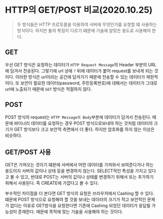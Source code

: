 # HTTP의 GET/POST 비교(2020.10.25)
> 두 방식들은 HTTP 프로토콜을 이용하여 서버에 무엇인가를 요청할 떄 사용하는 방식이다. 하지만 둘의 특징이 다르기 떄문에 기술에 알맞은 용도로 사용해야 한다. 

## GET
우선 GET 방식은 요청하는 데이터가 `HTTP Request Message`의 Header 부분의 URL에 담겨서 전송된다. 그렇기에 url 상에 `?` 뒤에 데이터가 붙어 request를 보내게 되는 것이다. 이러한 방식은 url이라는 공간에 담겨가기 때문에 전송할 수 있는 데이터가 제한적이다. 또 보안이 필요한 데이터(password, 주민등록번호)에 대해서는 데이터가 그대로 url에 노출되기 때문에 `GET` 방식은 적절하지 않다.

## POST 
POST 방식의 request는 `HTTP Message의 Body`부분에 데이터가 담겨서 전송된다. 
때문에 바이너리 데이터를 요청하는 경우 POST 방식으로보내야 하는 것처럼 데이터의 크기가 GET 방식보다 크고 보안적 측면에서 더 좋다. 하지만 암호화를 하지 않는 이상은 비슷하다. 

## GET/POST 사용 
GET은 가져오는 것이기 떄문에 서버에서 어떤 데이터를 가져와서 보여준다거나 하는 용도이지 서버의 값이나 상태 등을 변경하지 않는다. SELECT적인 특성을 가지고 있다고 볼 수 있고, 반대로 POST는 서버의 값이나 상태를 변경하기 위해서 또는 추가하기 위해서 사용된다. 즉 CREATE에 가깝다고 볼 수 있다.

부수적인 차이점을 더 본다면 GET 방식의 요청은 브라우저에서 Cashing 할 수 있다. 떄문에 POST 방식으로 요청해야 할 것을 보내는 데이터의 크기가 적고 보안적인 문제가 없다는 이유로 GET방식을 요청한다면 기존에 Cashing 되었던 데이터가 응답될 가능성이 존재한다. 때문에 목적에 맞는 기술을 사용해야 하는 것이다.   

 